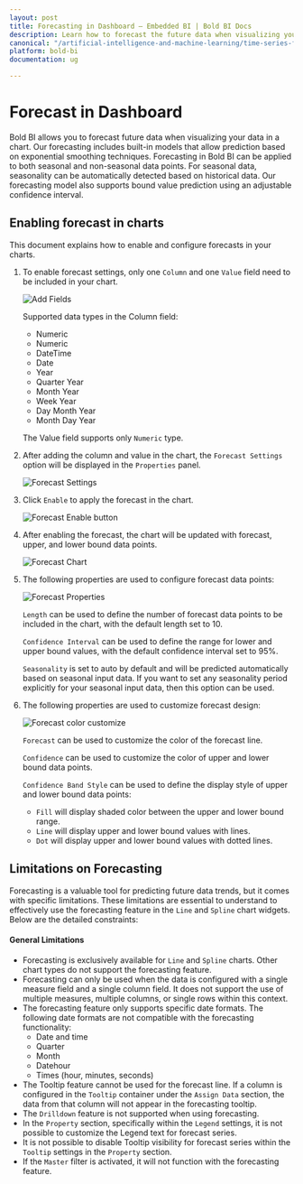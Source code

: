 ```yaml
---
layout: post
title: Forecasting in Dashboard – Embedded BI | Bold BI Docs
description: Learn how to forecast the future data when visualizing your data in widgets in Bold BI Embedded dashboard.
canonical: "/artificial-intelligence-and-machine-learning/time-series-forecasting/"
platform: bold-bi
documentation: ug

---
```


# Forecast in Dashboard

Bold BI allows you to forecast future data when visualizing your data in a chart. Our forecasting includes built-in models that allow prediction based on exponential smoothing techniques. Forecasting in Bold BI can be applied to both seasonal and non-seasonal data points. For seasonal data, seasonality can be automatically detected based on historical data. Our forecasting model also supports bound value prediction using an adjustable confidence interval.

## Enabling forecast in charts

This document explains how to enable and configure forecasts in your charts.

1. To enable forecast settings, only one `Column` and one `Value` field need to be included in your chart.

    ![Add Fields](/static/assets/visualizing-data/working-with-widgets/images/forecastassigndata.png)

    Supported data types in the Column field:   
    * Numeric
    * Numeric
    * DateTime
    * Date
    * Year
    * Quarter Year
    * Month Year
    * Week Year
    * Day Month Year
    * Month Day Year        

    The Value field supports only `Numeric` type.

2. After adding the column and value in the chart, the `Forecast Settings` option will be displayed in the `Properties` panel.

    ![Forecast Settings](/static/assets/visualizing-data/working-with-widgets/images/forecastsettings.png)

3. Click `Enable` to apply the forecast in the chart.

    ![Forecast Enable button](/static/assets/visualizing-data/working-with-widgets/images/forecastenablebutton.png)

4. After enabling the forecast, the chart will be updated with forecast, upper, and lower bound data points.

    ![Forecast Chart](/static/assets/visualizing-data/working-with-widgets/images/forecastchart.png)

5. The following properties are used to configure forecast data points:

    ![Forecast Properties](/static/assets/visualizing-data/working-with-widgets/images/forecastproperties.png)

   `Length` can be used to define the number of forecast data points to be included in the chart, with the default length set to 10.

   `Confidence Interval` can be used to define the range for lower and upper bound values, with the default confidence interval set to 95%.

   `Seasonality` is set to auto by default and will be predicted automatically based on seasonal input data. If you want to set any seasonality period explicitly for your seasonal input data, then this option can be used. 

6. The following properties are used to customize forecast design:

    ![Forecast color customize](/static/assets/visualizing-data/working-with-widgets/images/forecastcustomization.png)

    `Forecast` can be used to customize the color of the forecast line.

    `Confidence` can be used to customize the color of upper and lower bound data points.

    `Confidence Band Style` can be used to define the display style of upper and lower bound data points:

    * `Fill` will display shaded color between the upper and lower bound range.
    * `Line` will display upper and lower bound values with lines.
    * `Dot` will display upper and lower bound values with dotted lines.

## Limitations on Forecasting
Forecasting is a valuable tool for predicting future data trends, but it comes with specific limitations. These limitations are essential to understand to effectively use the forecasting feature in the `Line` and `Spline` chart widgets. Below are the detailed constraints:

#### General Limitations
- Forecasting is exclusively available for `Line` and `Spline` charts. Other chart types do not support the forecasting feature.
- Forecasting can only be used when the data is configured with a single measure field and a single column field. It does not support the use of multiple measures, multiple columns, or single rows within this context.
- The forecasting feature only supports specific date formats. The following date formats are not compatible with the forecasting functionality:
     - Date and time
     - Quarter
     - Month
     - Datehour
     - Times (hour, minutes, seconds)
- The Tooltip feature cannot be used for the forecast line. If a column is configured in the `Tooltip` container under the `Assign Data` section, the data from that column will not appear in the forecasting tooltip.
- The `Drilldown` feature is not supported when using forecasting.
- In the `Property` section, specifically within the `Legend` settings, it is not possible to customize the Legend text for forecast series.
- It is not possible to disable Tooltip visibility for forecast series within the `Tooltip` settings in the `Property` section.
- If the `Master` filter is activated, it will not function with the forecasting feature.